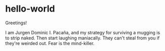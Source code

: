 # hello-world
Greetings!

I am Jurgen Dominic I. Pacaña, and my strategy for surviving a mugging is to strip naked.
Then start laughing maniacally.
They can't steal from you if they're weirded out.
Fear is the mind-killer. 
